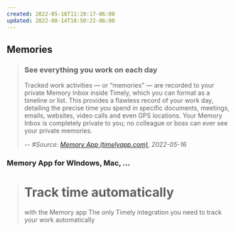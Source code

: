 ```yaml
---
created: 2022-05-16T11:20:17-06:00
updated: 2022-08-14T18:50:22-06:00
---
```



## Memories

> ### See everything you work on each day
> Tracked work activities — or “memories” — are recorded to your private Memory Inbox inside Timely, which you can format as a timeline or list. This provides a flawless record of your work day, detailing the precise time you spend in specific documents, meetings, emails, websites, video calls and even GPS locations. Your Memory Inbox is completely private to you; no colleague or boss can ever see your private memories.
> 
> *-- #Source: [Memory App (timelyapp.com)](https://timelyapp.com/memory-app), 2022-05-16*


### Memory App for WIndows, Mac, ...
> # Track time automatically  
> with the Memory app
> The only Timely integration you need to track your work automatically


